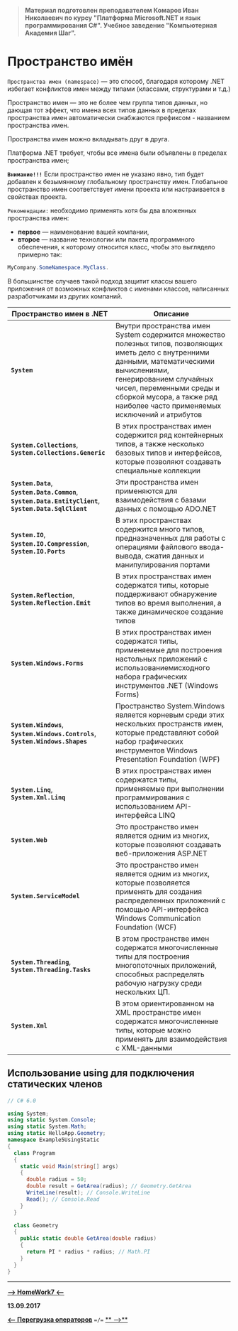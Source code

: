 > **Материал подготовлен преподавателем Комаров Иван Николаевич по курсу "Платформа Microsoft.NET и язык программирования С#". Учебное заведение "Компьютерная Академия Шаг".**

Пространство имён
===

`Пространства имен (namespace)` — это способ, благодаря которому .NET избегает конфликтов имен между типами (классами, структурами и т.д.)

Пространство имен — это не более чем группа типов данных, но дающая тот эффект, что имена всех типов данных в пределах пространства имен автоматически снабжаются префиксом - названием пространства имен.

Пространства имен можно вкладывать друг в друга.

Платформа .NET требует, чтобы все имена были объявлены в пределах пространства имен;

**`Внимание!!!`** Eсли пространство имен не указано явно, тип будет добавлен к безымянному глобальному пространству имен. Глобальное пространство имен соответствует имени проекта или настраивается в свойствах проекта.

`Рекомендации:` необходимо применять хотя бы два вложенных пространства имен:
* **первое** — наименование вашей компании,
* **второе** — название технологии или пакета программного обеспечения, к которому относится класс, чтобы это выглядело примерно так:

```cs
MyCompany.SomeNamespace.MyClass.
```

В большинстве случаев такой подход защитит классы вашего приложения от возможных конфликтов с именами классов, написанных разработчиками из других компаний.

Пространство имен в .NET                                                                                  | Описание
----------------------------------------------------------------------------------------------------------|-----------------------
**`System`**                                                                                              | Внутри пространства имен System содержится множество полезных типов, позволяющих иметь дело с внутренними данными, математическими вычислениями, генерированием случайных чисел, переменными среды и сборкой мусора, а также ряд наиболее часто применяемых исключений и атрибутов
**`System.Collections`**, **`System.Collections.Generic`**                                                | В этих пространствах имен содержится ряд контейнерных типов, а также несколько базовых типов и интерфейсов, которые позволяют создавать специальные коллекции
**`System.Data`**, **`System.Data.Common`**, **`System.Data.EntityClient`**, **`System.Data.SqlClient`**  | Эти пространства имен применяются для взаимодействия с базами данных с помощью ADO.NET
**`System.IO`**, **`System.IO.Compression`**, **`System.IO.Ports`**                                       | В этих пространствах содержится много типов, предназначенных для работы с операциями файлового ввода-вывода, сжатия данных и манипулирования портами
**`System.Reflection`**, **`System.Reflection.Emit`**                                                     | В этих пространствах имен содержатся типы, которые поддерживают обнаружение типов во время выполнения, а также динамическое создание типов
**`System.Windows.Forms`**                                                                                | В этих пространствах имен содержатся типы, применяемые для построения настольных приложений с  использованиемисходного набора графических инструментов .NET (Windows Forms)
**`System.Windows`**, **`System.Windows.Controls`**, **`System.Windows.Shapes`**                          | Пространство System.Windows является корневым среди этих нескольких пространств имен, которые представляют собой набор графических инструментов Windows Presentation Foundation (WPF)
**`System.Linq`**, **`System.Xml.Linq`**                                                                  | В этих пространствах имен содержатся типы, применяемые при выполнении программирования с использованием API-интерфейса LINQ
**`System.Web`**                                                                                          | Это пространство имен является одним из многих, которые позволяют создавать веб-приложения ASP.NET
**`System.ServiceModel`**                                                                                 | Это пространство имен является одним из многих, которые позволяется применять для создания распределенных приложений с помощью API-интерфейса Windows Communication Foundation (WCF)
**`System.Threading`**, **`System.Threading.Tasks`**                                                      | В этом пространстве имен содержатся многочисленные типы для построения многопоточных приложений, способных распределять рабочую нагрузку среди нескольких ЦП.
**`System.Xml`**                                                                                          | В этом ориентированном на XML пространстве имен содержатся многочисленные типы, которые можно применять для взаимодействия с XML-данными

Использование using для подключения статических членов
---

```cs
// C# 6.0

using System;
using static System.Console;
using static System.Math;
using static HelloApp.Geometry;
namespace Example5UsingStatic
{
  class Program
  {
    static void Main(string[] args)
    {
      double radius = 50;
      double result = GetArea(radius); // Geometry.GetArea
      WriteLine(result); // Console.WriteLine
      Read(); // Console.Read
    }
  }

  class Geometry
  {
    public static double GetArea(double radius)
    {
      return PI * radius * radius; // Math.PI
    }
  }
}
```

***

[**-->     HomeWork7     <--**]()

**13.09.2017**

[**<-- Перегрузка операторов**](https://github.com/SuvStreet/IT_Step_C_Sharp/tree/master/ClassWork/Day6#Перегрузка-операторов) `=/=` [** -->**]()
